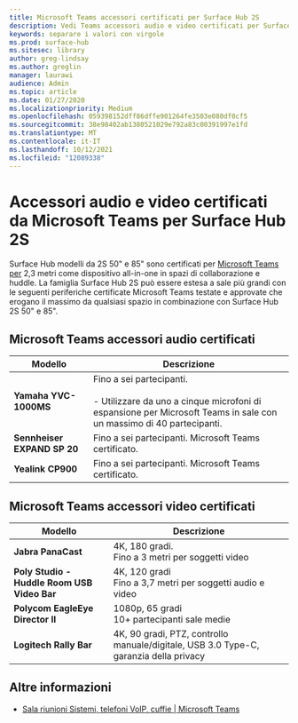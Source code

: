 ```yaml
---
title: Microsoft Teams accessori certificati per Surface Hub 2S
description: Vedi Teams accessori audio e video certificati per Surface Hub modelli da 50 pollici e 85 pollici 2S.
keywords: separare i valori con virgole
ms.prod: surface-hub
ms.sitesec: library
author: greg-lindsay
ms.author: greglin
manager: laurawi
audience: Admin
ms.topic: article
ms.date: 01/27/2020
ms.localizationpriority: Medium
ms.openlocfilehash: 059398152dff86dffe901264fe3503e080df0cf5
ms.sourcegitcommit: 38e98402ab1380521029e792a83c00391997e1fd
ms.translationtype: MT
ms.contentlocale: it-IT
ms.lasthandoff: 10/12/2021
ms.locfileid: "12089338"
---
```

# <a name="microsoft-teams-certified-audio-and-video-accessories-for-surface-hub-2s"></a>Accessori audio e video certificati da Microsoft Teams per Surface Hub 2S

Surface Hub modelli da 2S 50" e 85" sono certificati per [Microsoft Teams per](https://www.microsoft.com/microsoft-teams/across-devices/devices/category/teams-rooms/20) 2,3 metri come dispositivo all-in-one in spazi di collaborazione e huddle. La famiglia Surface Hub 2S può essere estesa a sale più grandi con le seguenti periferiche certificate Microsoft Teams testate e approvate che erogano il massimo da qualsiasi spazio in combinazione con Surface Hub 2S 50" e 85".

## <a name="microsoft-teams-certified-audio-accessories"></a>Microsoft Teams accessori audio certificati 

| Modello                                | Descrizione                                                                                                                                                                                                                                                                                              |
| ------------------------------------ | -------------------------------------------------------------------------------------------------------------------------------------------------------------------------------------------------------------------------------------------------------------------------------------------------------- |
| **Yamaha YVC-1000MS**<br>        | Fino a sei partecipanti.<br><br>- Utilizzare da uno a cinque microfoni di espansione per Microsoft Teams in sale con un massimo di 40 partecipanti.                                                                                                                                                               |
| **Sennheiser EXPAND SP 20**<br> | Fino a sei partecipanti. Microsoft Teams certificato.                                                                                                                                                                                                                                                   |
| **Yealink CP900**<br>           | Fino a sei partecipanti. Microsoft Teams certificato.                                                                                                                                                                                                                                                   |

 
## <a name="microsoft-teams-certified-video-accessories"></a>Microsoft Teams accessori video certificati

| Modello                                       | Descrizione                                                                    |
| ------------------------------------------- | ------------------------------------------------------------------------------ |
| **Jabra PanaCast**<br>                  | 4K, 180 gradi.<br>Fino a 3 metri per soggetti video                          |
| **Poly Studio - Huddle Room USB Video Bar** | 4K, 120 gradi<br>Fino a 3,7 metri per soggetti audio e video                 |
| **Polycom EagleEye Director II**<br>    | 1080p, 65 gradi<br>10+ partecipanti sale medie                             |
| **Logitech Rally Bar**                      | 4K, 90 gradi, PTZ, controllo manuale/digitale, USB 3.0 Type-C, garanzia della privacy |

## <a name="learn-more"></a>Altre informazioni

- [Sala riunioni Sistemi, telefoni VoIP, cuffie | Microsoft Teams](https://www.microsoft.com/microsoft-teams/across-devices/)
